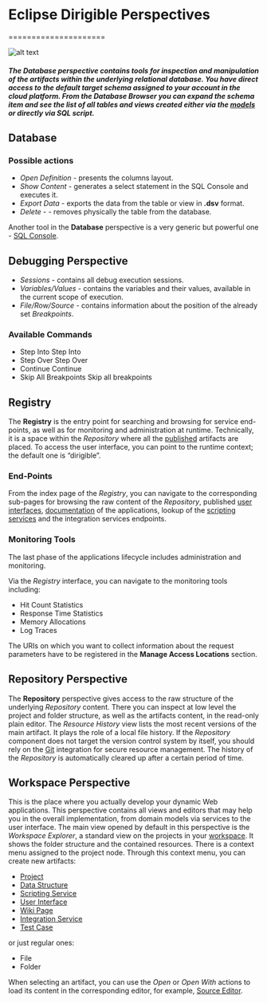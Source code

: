 # Eclipse Dirigible Perspectives
=====================

![alt text](./workspace.png)

##### The Database perspective contains tools for inspection and manipulation of the artifacts within the underlying relational database. You have direct access to the default target schema assigned to your account in the cloud platform. From the Database Browser you can expand the schema item and see the list of all tables and views created either via the [models](http://www.dirigible.io/help/data_structures.html) or directly via SQL script.

## Database
### Possible actions
- *Open Definition* - presents the columns layout.
- *Show Content* - generates a select statement in the SQL Console and executes it.
- *Export Data* - exports the data from the table or view in **.dsv** format.
- *Delete* - - removes physically the table from the database.

Another tool in the **Database** perspective is a very generic but powerful one - [SQL Console](http://www.dirigible.io/help/sql_console.html).


## Debugging Perspective
- *Sessions* - contains all debug execution sessions.
- *Variables/Values* - contains the variables and their values, available in the current scope of execution.
- *File/Row/Source* - contains information about the position of the already set *Breakpoints*.

### Available Commands
- Step Into Step Into
- Step Over Step Over
- Continue Continue
- Skip All Breakpoints Skip all breakpoints

## Registry
The **Registry** is the entry point for searching and browsing for service end-points, as well as for monitoring and administration at runtime. Technically, it is a space within the *Repository* where all the [published](http://www.dirigible.io/help/publishing.html) artifacts are placed. To access the user interface, you can point to the runtime context; the default one is “dirigible”.
### End-Points
From the index page of the *Registry*, you can navigate to the corresponding sub-pages for browsing the raw content of the *Repository*, published [user interfaces](http://www.dirigible.io/help/web_content.html), [documentation](http://www.dirigible.io/help/wiki_content.html) of the applications, lookup of the [scripting services](http://www.dirigible.io/help/scripting_services.html) and the integration services endpoints.

### Monitoring Tools
The last phase of the applications lifecycle includes administration and monitoring.

Via the *Registry* interface, you can navigate to the monitoring tools including:
- Hit Count Statistics
- Response Time Statistics
- Memory Allocations
- Log Traces

The URIs on which you want to collect information about the request parameters have to be registered in the **Manage Access Locations** section.

## Repository Perspective
The **Repository** perspective gives access to the raw structure of the underlying *Repository* content. There you can inspect at low level the project and folder structure, as well as the artifacts content, in the read-only plain editor.
The *Resource History* view lists the most recent versions of the main artifact. It plays the role of a local file history. If the *Repository* component does not target the version control system by itself, you should rely on the [Git](http://www.dirigible.io/help/git.html) integration for secure resource management.
The history of the *Repository* is automatically cleared up after a certain period of time.

## Workspace Perspective
This is the place where you actually develop your dynamic Web applications. This perspective contains all views and editors that may help you in the overall implementation, from domain models via services to the user interface.
The main view opened by default in this perspective is the *Workspace Explorer*, a standard view on the projects in your [workspace](http://www.dirigible.io/help/workspace.html). It shows the folder structure and the contained resources.
There is a context menu assigned to the project node.
Through this context menu, you can create new artifacts:

- [Project](http://www.dirigible.io/help/dynamic_applications.html)
- [Data Structure](http://www.dirigible.io/help/data_structures.html)
- [Scripting Service](http://www.dirigible.io/help/scripting_services.html)
- [User Interface](http://www.dirigible.io/help/web_content.html)
- [Wiki Page](http://www.dirigible.io/help/wiki_content.html)
- [Integration Service](http://www.dirigible.io/help/integration_services.html)
- [Test Case](http://www.dirigible.io/help/test_cases.html)

or just regular ones:

- File
- Folder

When selecting an artifact, you can use the *Open* or *Open With* actions to load its content in the corresponding editor, for example, [Source Editor](http://www.dirigible.io/help/source_editor.html).
